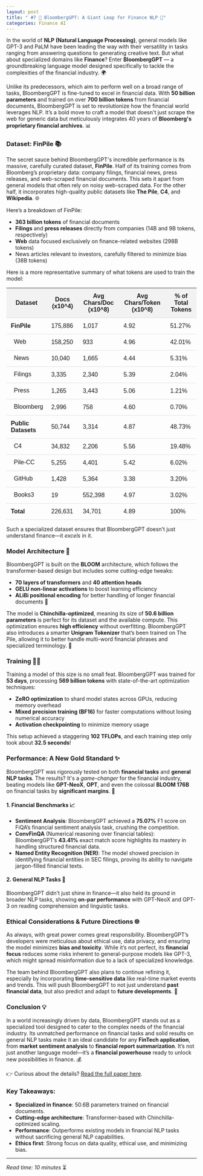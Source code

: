 ```yaml
---
layout: post
title: " #7 🚀 BloombergGPT: A Giant Leap for Finance NLP 💸"
categories: Finance AI
---
```


In the world of **NLP (Natural Language Processing)**, general models like GPT-3 and PaLM have been leading the way with their versatility in tasks ranging from answering questions to generating creative text. But what about specialized domains like **Finance**? Enter **BloombergGPT** — a groundbreaking language model designed specifically to tackle the complexities of the financial industry. 🌍

Unlike its predecessors, which aim to perform well on a broad range of tasks, BloombergGPT is fine-tuned to excel in financial data. With **50 billion parameters** and trained on over **700 billion tokens** from financial documents, BloombergGPT is set to revolutionize how the financial world leverages NLP. It’s a bold move to craft a model that doesn't just scrape the web for generic data but meticulously integrates 40 years of **Bloomberg's proprietary financial archives**. 📊

### Dataset: FinPile 📚

The secret sauce behind BloombergGPT's incredible performance is its massive, carefully curated dataset, **FinPile**. Half of its training comes from Bloomberg’s proprietary data: company filings, financial news, press releases, and web-scraped financial documents. This sets it apart from general models that often rely on noisy web-scraped data. For the other half, it incorporates high-quality public datasets like **The Pile**, **C4**, and **Wikipedia**. 🌐

Here’s a breakdown of FinPile:
- **363 billion tokens** of financial documents
- **Filings** and **press releases** directly from companies (14B and 9B tokens, respectively)
- **Web** data focused exclusively on finance-related websites (298B tokens)
- News articles relevant to investors, carefully filtered to minimize bias (38B tokens)

Here is a more representative summary of what tokens are used to train the model:

<table style="width:100%; border-collapse: collapse; font-family: Arial, sans-serif;">
  <thead>
    <tr style="background-color: #f2f2f2;">
      <th style="padding: 12px; border-bottom: 1px solid #ddd;">Dataset</th>
      <th style="padding: 12px; border-bottom: 1px solid #ddd;">Docs (x10^4)</th>
      <th style="padding: 12px; border-bottom: 1px solid #ddd;">Avg Chars/Doc (x10^8)</th>
      <th style="padding: 12px; border-bottom: 1px solid #ddd;">Avg Chars/Token (x10^8)</th>
      <th style="padding: 12px; border-bottom: 1px solid #ddd;">% of Total Tokens</th>
    </tr>
  </thead>
  <tbody>
    <tr>
      <td style="padding: 12px; border-bottom: 1px solid #ddd;"><strong>FinPile</strong></td>
      <td style="padding: 12px; border-bottom: 1px solid #ddd;">175,886</td>
      <td style="padding: 12px; border-bottom: 1px solid #ddd;">1,017</td>
      <td style="padding: 12px; border-bottom: 1px solid #ddd;">4.92</td>
      <td style="padding: 12px; border-bottom: 1px solid #ddd;">51.27%</td>
    </tr>
    <tr>
      <td style="padding-left: 20px; border-bottom: 1px solid #ddd;">Web</td>
      <td style="padding: 12px; border-bottom: 1px solid #ddd;">158,250</td>
      <td style="padding: 12px; border-bottom: 1px solid #ddd;">933</td>
      <td style="padding: 12px; border-bottom: 1px solid #ddd;">4.96</td>
      <td style="padding: 12px; border-bottom: 1px solid #ddd;">42.01%</td>
    </tr>
    <tr>
      <td style="padding-left: 20px; border-bottom: 1px solid #ddd;">News</td>
      <td style="padding: 12px; border-bottom: 1px solid #ddd;">10,040</td>
      <td style="padding: 12px; border-bottom: 1px solid #ddd;">1,665</td>
      <td style="padding: 12px; border-bottom: 1px solid #ddd;">4.44</td>
      <td style="padding: 12px; border-bottom: 1px solid #ddd;">5.31%</td>
    </tr>
    <tr>
      <td style="padding-left: 20px; border-bottom: 1px solid #ddd;">Filings</td>
      <td style="padding: 12px; border-bottom: 1px solid #ddd;">3,335</td>
      <td style="padding: 12px; border-bottom: 1px solid #ddd;">2,340</td>
      <td style="padding: 12px; border-bottom: 1px solid #ddd;">5.39</td>
      <td style="padding: 12px; border-bottom: 1px solid #ddd;">2.04%</td>
    </tr>
    <tr>
      <td style="padding-left: 20px; border-bottom: 1px solid #ddd;">Press</td>
      <td style="padding: 12px; border-bottom: 1px solid #ddd;">1,265</td>
      <td style="padding: 12px; border-bottom: 1px solid #ddd;">3,443</td>
      <td style="padding: 12px; border-bottom: 1px solid #ddd;">5.06</td>
      <td style="padding: 12px; border-bottom: 1px solid #ddd;">1.21%</td>
    </tr>
    <tr>
      <td style="padding-left: 20px; border-bottom: 1px solid #ddd;">Bloomberg</td>
      <td style="padding: 12px; border-bottom: 1px solid #ddd;">2,996</td>
      <td style="padding: 12px; border-bottom: 1px solid #ddd;">758</td>
      <td style="padding: 12px; border-bottom: 1px solid #ddd;">4.60</td>
      <td style="padding: 12px; border-bottom: 1px solid #ddd;">0.70%</td>
    </tr>
    <tr>
      <td style="padding: 12px; border-bottom: 1px solid #ddd;"><strong>Public Datasets</strong></td>
      <td style="padding: 12px; border-bottom: 1px solid #ddd;">50,744</td>
      <td style="padding: 12px; border-bottom: 1px solid #ddd;">3,314</td>
      <td style="padding: 12px; border-bottom: 1px solid #ddd;">4.87</td>
      <td style="padding: 12px; border-bottom: 1px solid #ddd;">48.73%</td>
    </tr>
    <tr>
      <td style="padding-left: 20px; border-bottom: 1px solid #ddd;">C4</td>
      <td style="padding: 12px; border-bottom: 1px solid #ddd;">34,832</td>
      <td style="padding: 12px; border-bottom: 1px solid #ddd;">2,206</td>
      <td style="padding: 12px; border-bottom: 1px solid #ddd;">5.56</td>
      <td style="padding: 12px; border-bottom: 1px solid #ddd;">19.48%</td>
    </tr>
    <tr>
      <td style="padding-left: 20px; border-bottom: 1px solid #ddd;">Pile-CC</td>
      <td style="padding: 12px; border-bottom: 1px solid #ddd;">5,255</td>
      <td style="padding: 12px; border-bottom: 1px solid #ddd;">4,401</td>
      <td style="padding: 12px; border-bottom: 1px solid #ddd;">5.42</td>
      <td style="padding: 12px; border-bottom: 1px solid #ddd;">6.02%</td>
    </tr>
    <tr>
      <td style="padding-left: 20px; border-bottom: 1px solid #ddd;">GitHub</td>
      <td style="padding: 12px; border-bottom: 1px solid #ddd;">1,428</td>
      <td style="padding: 12px; border-bottom: 1px solid #ddd;">5,364</td>
      <td style="padding: 12px; border-bottom: 1px solid #ddd;">3.38</td>
      <td style="padding: 12px; border-bottom: 1px solid #ddd;">3.20%</td>
    </tr>
    <tr>
      <td style="padding-left: 20px; border-bottom: 1px solid #ddd;">Books3</td>
      <td style="padding: 12px; border-bottom: 1px solid #ddd;">19</td>
      <td style="padding: 12px; border-bottom: 1px solid #ddd;">552,398</td>
      <td style="padding: 12px; border-bottom: 1px solid #ddd;">4.97</td>
      <td style="padding: 12px; border-bottom: 1px solid #ddd;">3.02%</td>
    </tr>
    <tr>
      <td style="padding: 12px; border-bottom: 1px solid #ddd;"><strong>Total</strong></td>
      <td style="padding: 12px; border-bottom: 1px solid #ddd;">226,631</td>
      <td style="padding: 12px; border-bottom: 1px solid #ddd;">34,701</td>
      <td style="padding: 12px; border-bottom: 1px solid #ddd;">4.89</td>
      <td style="padding: 12px; border-bottom: 1px solid #ddd;">100%</td>
    </tr>
  </tbody>
</table>



Such a specialized dataset ensures that BloombergGPT doesn’t just understand finance—it *excels* in it.

### Model Architecture 🧠

BloombergGPT is built on the **BLOOM** architecture, which follows the transformer-based design but includes some cutting-edge tweaks:
- **70 layers of transformers** and **40 attention heads**
- **GELU non-linear activations** to boost learning efficiency
- **ALiBi positional encoding** for better handling of longer financial documents 🧮

The model is **Chinchilla-optimized**, meaning its size of **50.6 billion parameters** is perfect for its dataset and the available compute. This optimization ensures **high efficiency** without overfitting. BloombergGPT also introduces a smarter **Unigram Tokenizer** that’s been trained on The Pile, allowing it to better handle multi-word financial phrases and specialized terminology. 🏦

### Training 🏋️‍♂️

Training a model of this size is no small feat. BloombergGPT was trained for **53 days**, processing **569 billion tokens** with state-of-the-art optimization techniques:
- **ZeRO optimization** to shard model states across GPUs, reducing memory overhead
- **Mixed precision training (BF16)** for faster computations without losing numerical accuracy
- **Activation checkpointing** to minimize memory usage

This setup achieved a staggering **102 TFLOPs**, and each training step only took about **32.5 seconds**!

### Performance: A New Gold Standard ✨

BloombergGPT was rigorously tested on both **financial tasks** and **general NLP tasks**. The results? It's a *game-changer* for the financial industry, beating models like **GPT-NeoX**, **OPT**, and even the colossal **BLOOM 176B** on financial tasks by **significant margins**. 🏅

#### 1. **Financial Benchmarks** 📈
- **Sentiment Analysis**: BloombergGPT achieved a **75.07%** F1 score on FiQA’s financial sentiment analysis task, crushing the competition.
- **ConvFinQA** (Numerical reasoning over financial tables): BloombergGPT’s **43.41%** exact match score highlights its mastery in handling structured financial data.
- **Named Entity Recognition (NER)**: The model showed precision in identifying financial entities in SEC filings, proving its ability to navigate jargon-filled financial texts.

#### 2. **General NLP Tasks** 🧩
BloombergGPT didn’t just shine in finance—it also held its ground in broader NLP tasks, showing **on-par performance** with GPT-NeoX and GPT-3 on reading comprehension and linguistic tasks.

### Ethical Considerations & Future Directions 🌐

As always, with great power comes great responsibility. BloombergGPT’s developers were meticulous about ethical use, data privacy, and ensuring the model minimizes **bias and toxicity**. While it’s not perfect, its **financial focus** reduces some risks inherent to general-purpose models like GPT-3, which might spread misinformation due to a lack of specialized knowledge.

The team behind BloombergGPT also plans to continue refining it, especially by incorporating **time-sensitive data** like real-time market events and trends. This will push BloombergGPT to not just understand **past financial data**, but also predict and adapt to **future developments**. 🚀

### Conclusion 💡

In a world increasingly driven by data, BloombergGPT stands out as a specialized tool designed to cater to the complex needs of the financial industry. Its unmatched performance on financial tasks and solid results on general NLP tasks make it an ideal candidate for any **FinTech application**, from **market sentiment analysis** to **financial report summarization**. It’s not just another language model—it’s a **financial powerhouse** ready to unlock new possibilities in finance. 💰

👉 Curious about the details? [Read the full paper here](https://arxiv.org/pdf/2303.17564v1). 

### Key Takeaways:
- **Specialized in finance**: 50.6B parameters trained on financial documents.
- **Cutting-edge architecture**: Transformer-based with Chinchilla-optimized scaling.
- **Performance**: Outperforms existing models in financial NLP tasks without sacrificing general NLP capabilities.
- **Ethics first**: Strong focus on data quality, ethical use, and minimizing bias.

---

_Read time: 10 minutes_ ⏳
